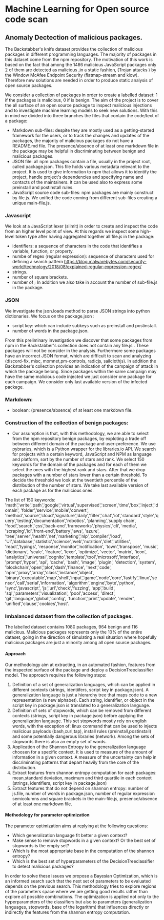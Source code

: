 # Machine Learning for Open source code scan
## Anomaly Dectection of malicious packages.
 The Backstabber's knife dataset provides the collection of malicious packages in different programming languages. 
 The majority of packages in this dataset come from the npm repository. The motivation of this work is based on the fact that among the 1486 malicious JavaScript packages only 2  of them are detected as malicious ,in a static fashion, (Trojan attacks ) by the Window McAfee Endpoint Security (flatmap-stream and klow). Therefore new solutions are needed in order to produce static analysis of open source packages. 

We consider a collection of packages in order to create a labelled dataset: 1 if the packages is malicious, 0 if is benign. 
 The aim of the project is to cover the all surface of an open source package to inspect malicious injections and to investigate machine learning models to seek new solutions. 
 With this in mind we divided into three branches the files that contain the code/text of a package:
 
 - Markdown sub-files: despite they are mostly used as a getting-started framework for the users, or to track the changes and updates of the packages, the majority of malicious packages do not have a README.md file. The presence/absence of at least one markdown file in the package may be helpful in discriminating between benign and malicious packages.
 - JSON file: all npm packages contain a file, usually in the project root, called package.json. This file holds various metadata relevant to the project. It is used to give information to npm that allows it to identify the project, handle project's dependencies and specifying name and contacts of the maintainers. It can be used also to express some preinstall and postinstall rules. 
 - JavaScript source code sub-files: npm packages are mainly construct by file.js. We unified the code coming from different sub-files creating a unique main-file.js.

### Javascript 
  We look at a JavaScript lexer (slimit) in order to create and inspect the code from an higher level point of view. At this regards we inspect some high-level token type after having aggregated together all file.js in the package:
   - identifiers:  a sequence of characters in the code that identifies a variable, function, or property.
   - numbe of regex (regular expression): sequence of characters used for defining a search pattern  https://blog.malwarebytes.com/security-world/technology/2018/08/explained-regular-expression-regex/
   - strings. 
   - number of square brackets. 
   - number of ;
   In addition we also take in account the number of sub-file.js in the package. 
   
### JSON 
 We investigate the json.loads method to parse JSON strings into python dictionaries. We focus on the package.json : 
 - script key: which can include subkeys such as preinstall and postinstall.   
 - number of words in the package.json.  

From this preliminary investigation we discover that some packages from npm in the Backstabber's collection does not contain any file.js . These packages will not be consider in the analysis. Furthermore some packages have an incorrect JSON format, which are difficult to scan and analyzing (discord-fix, misc, momnet,pm-controls, radicjs, sailclothjs). In addition the Backstabber's collection provides an indication of the campaign of attack in which the package belong. Since packages within the same campaign may have the same malicious code injected we just consider one package for each campaign. We consider only last available version of the infected package.   

### Markdown: 
- boolean: (presence/absence) of at least one markdown file.

### Construction of the collection of benign packages:
- Our assumption is that, with this methodology, we are able to select from the npm repository benign packages, by exploting a trade off between different domain of the package and user-preference. We use pybraries, which is a Python wrapper for the libraries.io API. We search for projects with a certain  keyword, JavaScript and NPM  as language and platform, sort by the number of stars and rank. We select 150 keywords for the domain of the packages and for each of them we select the ones with the highest rank and stars.  After that we drop packages with a number of stars lower than a certain threshold. To decide the threshold we look at the twentieth percentile of the distribution of the number of stars. We take last available version of each package as for the malicious ones.

The list of 150 keywords: 'math','write','path','google','virtual','supervised','screen','time','box','inject','domain', 'folder','service','mobile','convert', 'method','source','cloud','signature','daily','filter','chat','iot','standard','style','query','testing','documentation','robotics', 'planning','supply chain', 'food','search','çss','back-end','frameworks','physics','cli', 'media', 'scraping','id','front-end','battery','aws', 'azure',
 'tree','server','health','net','marketing','nlp','compiler','load', 'UI','database','statistic','science','web','nutrition','diet','utilities', 'react','typings',
 'response','monitor','notification', 'town','transpose', 'music', 'dictionary', 'scale', 'feature', 'lexer', 'optimize', 'vector', 'matrix', 'icon', 'analytics','universal','cognito','template','tool','microsoft','interface', 'prompt','hyper', 'api', 'cache', 'bash', 'image', 'plugin', 'detection', 'system', 'blockchain','open','plot','dash','finance', 'next','code', 'npm','proxy','array','class','instance','object', 'binary','executable','map','shell','input','game','node','core','fastify','linux','sensor','call','serial','information', 'algorithm','engine','byte','python', 'sync','javascript', 'js','url','check','fuzzing', 'app','build', 'sql','parameters','visualization', 'pool','access', 'direct', 'git','language','global','config',
 'function','print','update', 'render', 'unified','clause','cookies','host'. 
 
 ### Imbalanced dataset from the collection of packages. 
 The labelled dataset contains 1080 packages, 964 benign and 116 malicious. Malicious packages represents only the 10% of the entire dataset, going in the direction of simulating a real situation where hopefully malicious packages are just a minority among all open source packages. 
 
 #### Approach 
 Our methodology aim at extracting, in an automated fashion, features from the inspected surface of the package and deploy a DecisionTreeclassifier model. The approach requires the following steps:
 
 1) Definition of a set of generalization languages, which can be applied in different contexts (strings, identiifers, script key in package.json). A generalization language is just a hierarchy tree that maps code to a new representation (a new alphabet). Each string, identifier, or object in the script key in package.json is translated to a generalization language.  
 2) Definition of  sets of stopwords, which can be removed from different contexts (strings, script key in package.json) before applying the generalization language. This set stopwords mostly rely on english words, with the exception of: linux command that can be used to injects malicious payloads (bash,curl,tap), install rules (preinstall,postinstall) and some potentially dangerous libraries (network). Among the sets of stopwords there is also an empty set of words.  
 3) Application of the Shannon Entropy to the generalization language choosen for a specific context. It is used to measure of the amount of information in a given context. A  measure of the uncertainty can help in discriminating patterns that depart heavily from the core of the distribution. 
 4) Extract features from shannon entropy computation for each packages: mean,standard deviation, maximum and third quartile in each context (strings, identifiers, script key in package.json)
 5) Extract features that do not depend on shannon entropy: number of js.file, number of words in package.json, number of regular expression semicolumns and square brackets in the main-file.js, presence/absence of at least one markdown file. 

#### Methodology for parameter optimization 
The parameter optimization aims at replying at the following questions:
- Which generalization language fit better a given context?
- Make sense to remove stopwords in a given context? Or the best set of stopwords is the empty set?
- Which is the most appropriate base in the computation of the shannon entropy? 
- Which is the best set of hyperparameters of the DecisionTreeclassifier to detect malicious packages? 

In order to solve these issues we propose a Bayesian Optimization, which is an informed search such that the next set of parameters to be evaluated depends on the previous search. This methodology tries to explore regions of the parameters space where we are getting good results rather than explore all possible combinations. The optimization is applied not only to the hyperparameters of the classifiers but also to parameters (generalization languages, stopwords, base of the logarithm) that influences directly or indirectly the features from the shannon entropy computation. 



